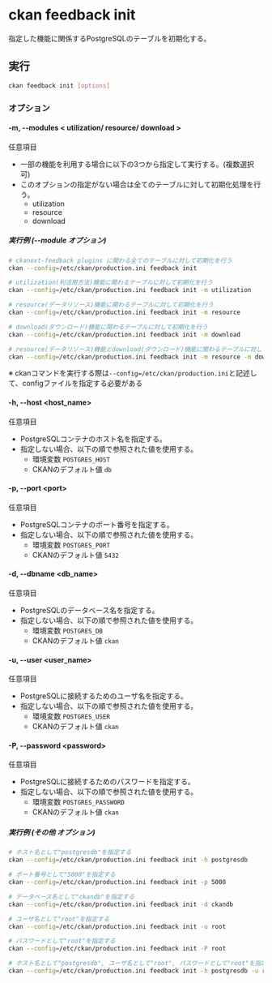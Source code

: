 # ckan feedback init

指定した機能に関係するPostgreSQLのテーブルを初期化する。

## 実行

```bash
ckan feedback init [options]
```

### オプション

#### -m, --modules < utilization/ resource/ download >

任意項目

* 一部の機能を利用する場合に以下の3つから指定して実行する。(複数選択可)  
* このオプションの指定がない場合は全てのテーブルに対して初期化処理を行う。
  * utilization
  * resource
  * download

##### 実行例 (--module オプション)

```bash
# ckanext-feedback plugins に関わる全てのテーブルに対して初期化を行う
ckan --config=/etc/ckan/production.ini feedback init

# utilization(利活用方法)機能に関わるテーブルに対して初期化を行う
ckan --config=/etc/ckan/production.ini feedback init -m utilization

# resource(データリソース)機能に関わるテーブルに対して初期化を行う
ckan --config=/etc/ckan/production.ini feedback init -m resource

# download(ダウンロード)機能に関わるテーブルに対して初期化を行う
ckan --config=/etc/ckan/production.ini feedback init -m download

# resource(データリソース)機能とdownload(ダウンロード)機能に関わるテーブルに対して初期化を行う
ckan --config=/etc/ckan/production.ini feedback init -m resource -m download
```

※ ckanコマンドを実行する際は```--config=/etc/ckan/production.ini```と記述して、configファイルを指定する必要がある

#### -h, --host <host_name>

任意項目

* PostgreSQLコンテナのホスト名を指定する。  
* 指定しない場合、以下の順で参照された値を使用する。
  * 環境変数 ```POSTGRES_HOST```
  * CKANのデフォルト値 ```db```

#### -p, --port \<port\>

任意項目

* PostgreSQLコンテナのポート番号を指定する。  
* 指定しない場合、以下の順で参照された値を使用する。
  * 環境変数 ```POSTGRES_PORT```
  * CKANのデフォルト値 ```5432```

#### -d, --dbname <db_name>

任意項目

* PostgreSQLのデータベース名を指定する。  
* 指定しない場合、以下の順で参照された値を使用する。
  * 環境変数 ```POSTGRES_DB```
  * CKANのデフォルト値 ```ckan```

#### -u, --user <user_name>

任意項目

* PostgreSQLに接続するためのユーザ名を指定する。  
* 指定しない場合、以下の順で参照された値を使用する。
  * 環境変数 ```POSTGRES_USER```
  * CKANのデフォルト値 ```ckan```

#### -P, --password \<password\>

任意項目

* PostgreSQLに接続するためのパスワードを指定する。  
* 指定しない場合、以下の順で参照された値を使用する。
  * 環境変数 ```POSTGRES_PASSWORD```
  * CKANのデフォルト値 ```ckan```

##### 実行例 (その他 オプション)

```bash
# ホスト名として"postgresdb"を指定する
ckan --config=/etc/ckan/production.ini feedback init -h postgresdb

# ポート番号として"5000"を指定する
ckan --config=/etc/ckan/production.ini feedback init -p 5000

# データベース名として"ckandb"を指定する
ckan --config=/etc/ckan/production.ini feedback init -d ckandb

# ユーザ名として"root"を指定する
ckan --config=/etc/ckan/production.ini feedback init -u root

# パスワードとして"root"を指定する
ckan --config=/etc/ckan/production.ini feedback init -P root

# ホスト名として"postgresdb", ユーザ名として"root", パスワードとして"root"を指定する
ckan --config=/etc/ckan/production.ini feedback init -h postgresdb -u root -P root
```
